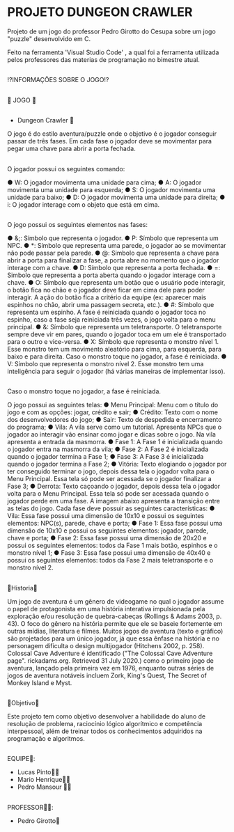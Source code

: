 # PROJETO DUNGEON CRAWLER
Projeto de um jogo do professor Pedro Girotto do Cesupa sobre um jogo "puzzle" desenvolvido em C.

Feito na ferramenta 'Visual Studio Code' , a qual foi a ferramenta utilizada pelos professores das materias de programação no bimestre atual.
##
  ⁉️INFORMAÇÕES SOBRE O JOGO⁉️
##
  👾 JOGO 👾
  ##
-  Dungeon Crawler 🐍

O jogo é do estilo aventura/puzzle onde o objetivo é o jogador conseguir passar de
três fases. Em cada fase o jogador deve se movimentar para pegar uma chave para
abrir a porta fechada.
##
O jogador possui os seguintes comando:

● W: O jogador movimenta uma unidade para cima;
● A: O jogador movimenta uma unidade para esquerda;
● S: O jogador movimenta uma unidade para baixo;
● D: O jogador movimenta uma unidade para direita;
● i: O jogador interage com o objeto que está em cima.
##
O jogo possui os seguintes elementos nas fases:

● &;: Símbolo que representa o jogador.
● P: Símbolo que representa um NPC.
● *: Símbolo que representa uma parede, o jogador ao se movimentar não pode
passar pela parede.
● @: Simbolo que representa a chave para abrir a porta para finalizar a fase, a
porta abre no momento que o jogador interage com a chave.
● D: Símbolo que representa a porta fechada.
● =: Simbolo que representa a porta aberta quando o jogador interage com a
chave.
● O: Símbolo que representa um botão que o usuário pode interagir, o botão
fica no chão e o jogador deve ficar em cima dele para poder interagir. A ação
do botão fica a critério da equipe (ex: aparecer mais espinhos no chão, abrir
uma passagem secreta, etc.).
● #: Símbolo que representa um espinho. A fase é reiniciada quando o jogador
toca no espinho, caso a fase seja reiniciada três vezes, o jogo volta para o
menu principal.
● &: Símbolo que representa um teletransporte. O teletransporte sempre deve
vir em pares, quando o jogador toca em um ele é transportado para o outro e
vice-versa.
● X: Símbolo que representa o monstro nível 1. Esse monstro tem um
movimento aleatório para cima, para esquerda, para baixo e para direita. Caso
o monstro toque no jogador, a fase é reiniciada.
● V: Símbolo que representa o monstro nível 2. Esse monstro tem uma
inteligência para seguir o jogador (há várias maneiras de implementar isso).
##
Caso o monstro toque no jogador, a fase é reiniciada.

O jogo possui as seguintes telas:
● Menu Principal: Menu com o título do jogo e com as opções: jogar, crédito e
sair;
● Crédito: Texto com o nome dos desenvolvedores do jogo;
● Sair: Texto de despedida e encerramento do programa;
● Vila: A vila serve como um tutorial. Apresenta NPCs que o jogador ao interagir
vão ensinar como jogar e dicas sobre o jogo. Na vila apresenta a entrada da
masmorra.
● Fase 1: A Fase 1 é inicializada quando o jogador entra na masmorra da vila;
● Fase 2: A Fase 2 é inicializada quando o jogador termina a Fase 1;
● Fase 3: A Fase 3 é inicializada quando o jogador termina a Fase 2;
● Vitória: Texto elogiando o jogador por ter conseguido terminar o jogo, depois
dessa tela o jogador volta para o Menu Principal. Essa tela só pode ser
acessada se o jogador finalizar a Fase 3;
● Derrota: Texto caçoando o jogador, depois dessa tela o jogador volta para o
Menu Principal. Essa tela só pode ser acessada quando o jogador perde em
uma fase.
A imagem abaixo apresenta a transição entre as telas do jogo.
Cada fase deve possuir as seguintes características:
● Vila: Essa fase possui uma dimensão de 10x10 e possui os seguintes
elementos: NPC(s), parede, chave e porta;
● Fase 1: Essa fase possui uma dimensão de 10x10 e possui os seguintes
elementos: jogador, parede, chave e porta;
● Fase 2: Essa fase possui uma dimensão de 20x20 e possui os seguintes
elementos: todos da Fase 1 mais botão, espinhos e o monstro nível 1;
● Fase 3: Essa fase possui uma dimensão de 40x40 e possui os seguintes
elementos: todos da Fase 2 mais teletransporte e o monstro nível 2.
##
  📖Historia📖

Um jogo de aventura é um gênero de videogame no qual o jogador assume o papel
de protagonista em uma história interativa impulsionada pela exploração e/ou
resolução de quebra-cabeças (Rollings &amp; Adams 2003, p. 43). O foco do gênero na
história permite que ele se baseie fortemente em outras mídias, literatura e filmes.
Muitos jogos de aventura (texto e gráfico) são projetados para um único jogador, já
que essa ênfase na história e no personagem dificulta o design multijogador
(Hitchens 2002, p. 258). Colossal Cave Adventure é identificado (&quot;The Colossal Cave
Adventure page&quot;. rickadams.org. Retrieved 31 July 2020.) como o primeiro jogo de
aventura, lançado pela primeira vez em 1976, enquanto outras séries de jogos de
aventura notáveis incluem Zork, King&#39;s Quest, The Secret of Monkey Island e Myst.
##
  📌Objetivo📌

Este projeto tem como objetivo desenvolver a habilidade do aluno de resolução de
problema, raciocínio lógico algorítmico e competência interpessoal, além de treinar
todos os conhecimentos adquiridos na programação e algoritmos.
##
EQUIPE👬:
- Lucas Pinto🙎‍♂️
- Mario Henrique🙎‍♂️
- Pedro Mansour 🙎‍♂️
##
PROFESSOR🙋‍♂️:
- Pedro Girotto🤵
